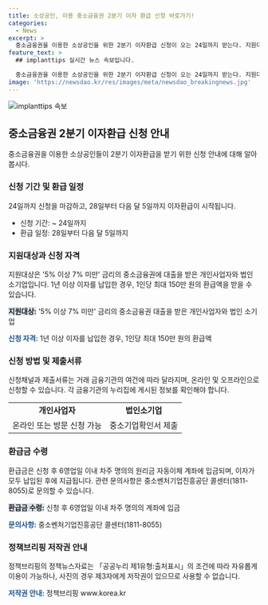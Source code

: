 ```yaml
---
title: 소상공인, 이용 중소금융권 2분기 이자 환급 신청 바로가기!
categories:
  - News
excerpt: >
  중소금융권을 이용한 소상공인을 위한 2분기 이자환급 신청이 오는 24일까지 받는다. 지원대상은 '5% 이상 7% 미만' 금리의 사업자대출을 받은 중소금융권 소기업과 개인사업자다. 이자를 1년 이상 납입한 사실만 확인되면 1인당 최대 150만 원을 환급받을 수 있다. 환급신청은 거래 금융기관 누리집에서 가능하며, 필요서류는 차주의 상황에 따라 다를 수 있다.환급금은 6영업일 이내 차주 명의의 원리금 자동이체 계좌에 입금되며, 관련 문의는 중소벤처기업진흥공단 콜센터로 가능하다.
feature_text: >
  ## implanttips 실시간 뉴스 속보입니다.

  중소금융권을 이용한 소상공인을 위한 2분기 이자환급 신청이 오는 24일까지 받는다. 지원대상은 '5% 이상 7% 미만' 금리의 사업자대출을 받은 중소금융권 소기업과 개인사업자다. 이자를 1년 이상 납입한 사실만 확인되면 1인당 최대 150만 원을 환급받을 수 있다. 환급신청은 거래 금융기관 누리집에서 가능하며, 필요서류는 차주의 상황에 따라 다를 수 있다.환급금은 6영업일 이내 차주 명의의 원리금 자동이체 계좌에 입금되며, 관련 문의는 중소벤처기업진흥공단 콜센터로 가능하다.
image: 'https://newsdao.kr/res/images/meta/newsdao_breakingnews.jpg'
---
```


<p><img src="https://newsdao.kr/res/images/meta/newsdao_breakingnews.jpg" alt="implanttips 속보" /></p>

<h2 data-ke-size="size26">중소금융권 2분기 이자환급 신청 안내</h2>

<p data-ke-size="size16">중소금융권을 이용한 소상공인들이 2분기 이자환급을 받기 위한 신청 안내에 대해 알아봅시다.</p>

<h3><b>신청 기간 및 환급 일정</b></h3>

<p data-ke-size="size16">24일까지 신청을 마감하고, 28일부터 다음 달 5일까지 이자환급이 시작됩니다.</p>

<ul>
  <li>신청 기간: ~ 24일까지</li>
  <li>환급 일정: 28일부터 다음 달 5일까지</li>
</ul>

<h3><b>지원대상과 신청 자격</b></h3>

<p data-ke-size="size16">지원대상은 '5% 이상 7% 미만' 금리의 중소금융권에 대출을 받은 개인사업자와 법인 소기업입니다. 1년 이상 이자를 납입한 경우, 1인당 최대 150만 원의 환급액을 받을 수 있습니다.</p>

<p><b><span style="background-color: #21538527;">지원대상:</span></b> '5% 이상 7% 미만' 금리의 중소금융권 대출을 받은 개인사업자와 법인 소기업</p>

<p><b><span style="color: #1a5490;">신청 자격:</span></b> 1년 이상 이자를 납입한 경우, 1인당 최대 150만 원의 환급액</p>

<h3><b>신청 방법 및 제출서류</b></h3>

<p data-ke-size="size16">신청채널과 제출서류는 거래 금융기관의 여건에 따라 달라지며, 온라인 및 오프라인으로 신청할 수 있습니다. 각 금융기관의 누리집에 게시된 정보를 확인해야 합니다.</p>

<table>
  <tr>
    <td style="text-align: center; height: 17px;"><b>개인사업자</b></td>
    <td style="text-align: center; height: 17px;"><b>법인소기업</b></td>
  </tr>
  <tr>
    <td style="text-align: center; height: 17px;">온라인 또는 방문 신청 가능</td>
    <td style="text-align: center; height: 17px;">중소기업확인서 제출</td>
  </tr>
</table>

<h3><b>환급금 수령</b></h3>

<p data-ke-size="size16">환급금은 신청 후 6영업일 이내 차주 명의의 원리금 자동이체 계좌에 입금되며, 이자가 모두 납입된 후에 지급됩니다. 관련 문의사항은 중소벤처기업진흥공단 콜센터(1811-8055)로 문의할 수 있습니다.</p>

<p><b><span style="background-color: #21538527;">환급금 수령:</span></b> 신청 후 6영업일 이내 차주 명의의 계좌에 입금</p>

<p><b><span style="color: #1a5490;">문의사항:</span></b> 중소벤처기업진흥공단 콜센터(1811-8055)</p>

<h3><b>정책브리핑 저작권 안내</b></h3>

<p data-ke-size="size16">정책브리핑의 정책뉴스자료는 「공공누리 제1유형:출처표시」의 조건에 따라 자유롭게 이용이 가능하나, 사진의 경우 제3자에게 저작권이 있으므로 사용할 수 없습니다.</p>

<p><b><span style="color: #1a5490;">저작권 안내:</span></b> 정책브리핑 www.korea.kr</p>

<p data-ke-size="size16">&nbsp;</p>

